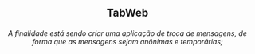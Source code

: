 
<center>
  
  ## TabWeb
  
  ###### A finalidade está sendo criar uma aplicação de troca de mensagens, de forma que as mensagens sejam anônimas e temporárias;
  
</center>
